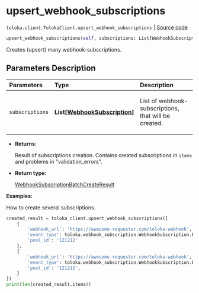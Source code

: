 # upsert_webhook_subscriptions
`toloka.client.TolokaClient.upsert_webhook_subscriptions` | [Source code](https://github.com/Toloka/toloka-kit/blob/v0.1.26/src/client/__init__.py#L40)

```python
upsert_webhook_subscriptions(self, subscriptions: List[WebhookSubscription])
```

Creates (upsert) many webhook-subscriptions.

## Parameters Description

| Parameters | Type | Description |
| :----------| :----| :-----------|
`subscriptions`|**List\[[WebhookSubscription](toloka.client.webhook_subscription.WebhookSubscription.md)\]**|<p>List of webhook-subscriptions, that will be created.</p>

* **Returns:**

  Result of subscriptions creation.
Contains created subscriptions in `items` and problems in "validation_errors".

* **Return type:**

  [WebhookSubscriptionBatchCreateResult](toloka.client.batch_create_results.WebhookSubscriptionBatchCreateResult.md)

**Examples:**

How to create several subscriptions.

```python
created_result = toloka_client.upsert_webhook_subscriptions([
    {
        'webhook_url': 'https://awesome-requester.com/toloka-webhook',
        'event_type': toloka.webhook_subscription.WebhookSubscription.EventType.ASSIGNMENT_CREATED,
        'pool_id': '121212'
    },
    {
        'webhook_url': 'https://awesome-requester.com/toloka-webhook',
        'event_type': toloka.webhook_subscription.WebhookSubscription.EventType.POOL_CLOSED,
        'pool_id': '121212',
    }
])
print(len(created_result.items))
```
